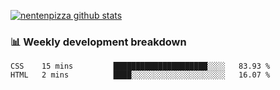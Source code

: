 [![nentenpizza github stats](https://github-readme-stats.vercel.app/api?username=nentenpizza&count_private=true)](https://github.com/anuraghazra/github-readme-stats)

### 📊 Weekly development breakdown
<!--START_SECTION:waka-->

```text
CSS    15 mins         █████████████████████░░░░   83.93 %
HTML   2 mins          ████░░░░░░░░░░░░░░░░░░░░░   16.07 %
```

<!--END_SECTION:waka-->

